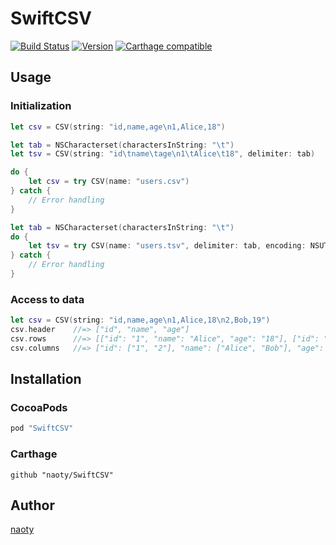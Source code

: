 # SwiftCSV

[![Build Status](https://travis-ci.org/naoty/SwiftCSV.svg?branch=master)](https://travis-ci.org/naoty/SwiftCSV) [![Version](http://img.shields.io/cocoapods/v/SwiftCSV.svg?style=flat)](http://cocoadocs.org/docsets/SwiftCSV) [![Carthage compatible](https://img.shields.io/badge/Carthage-compatible-4BC51D.svg?style=flat)](https://github.com/Carthage/Carthage)

## Usage

### Initialization

```swift
let csv = CSV(string: "id,name,age\n1,Alice,18")
```

```swift
let tab = NSCharacterset(charactersInString: "\t")
let tsv = CSV(string: "id\tname\tage\n1\tAlice\t18", delimiter: tab)
```

```swift
do {
    let csv = try CSV(name: "users.csv")
} catch {
    // Error handling
}
```

```swift
let tab = NSCharacterset(charactersInString: "\t")
do {
    let tsv = try CSV(name: "users.tsv", delimiter: tab, encoding: NSUTF8StringEncoding)
} catch {
    // Error handling
}
```

### Access to data

```swift
let csv = CSV(string: "id,name,age\n1,Alice,18\n2,Bob,19")
csv.header    //=> ["id", "name", "age"]
csv.rows      //=> [["id": "1", "name": "Alice", "age": "18"], ["id": "2", "name": "Bob", "age": "19"]]
csv.columns   //=> ["id": ["1", "2"], "name": ["Alice", "Bob"], "age": ["18", "19"]]
```

## Installation

### CocoaPods

```ruby
pod "SwiftCSV"
```

### Carthage

```
github "naoty/SwiftCSV"
```

## Author

[naoty](https://github.com/naoty)


